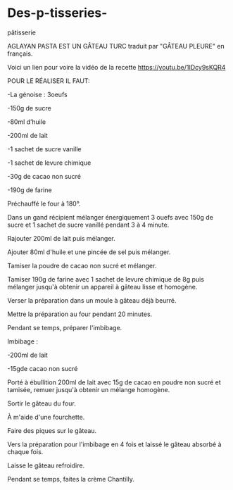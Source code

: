 # Des-p-tisseries-
pâtisserie 

AGLAYAN PASTA EST UN  GÂTEAU TURC  traduit par "GÂTEAU PLEURE" en français.

Voici un lien pour voire la vidéo de la recette
https://youtu.be/1IDcy9sKQR4

POUR LE RÉALISER IL FAUT:

-La génoise : 3oeufs

-150g de sucre

-80ml d’huile 

-200ml de lait

-1 sachet de sucre vanille

-1 sachet de levure chimique

-30g de cacao non sucré 

-190g de farine


Préchauffé le four à 180°.

Dans un  gand récipient  mélanger énergiquement 3 ouefs avec 150g de  sucre et 1 sachet de sucre vanillé pendant 3 à 4 minute.

Rajouter  200ml de lait puis mélanger.

Ajouter 80ml d'huile et une pincée de sel puis mélanger.

Tamiser la poudre de cacao non sucré et mélanger.

Tamiser 190g de farine avec 1 sachet de levure chimique de 8g puis mélanger jusqu'à obtenir un appareil à gâteau lisse et homogène.  

Verser la préparation dans un moule à gâteau déjà beurré.

Mettre la préparation au four pendant 20 minutes.

Pendant se temps, préparer l'imbibage.

Imbibage : 

-200ml de lait 

-15gde cacao non sucré

Porté à ébullition 200ml de lait avec 15g de cacao en poudre non sucré et tamisée, remuer jusqu'à obtenir un mélange homogène.


Sortir le gâteau du four.

À m'aide d'une fourchette.

Faire des piques sur le gâteau.

Vers la préparation pour l'imbibage en 4 fois et laissé le gâteau absorbé à chaque fois.

Laisse le gâteau refroidire.

Pendant se temps, faites la crème Chantilly.
